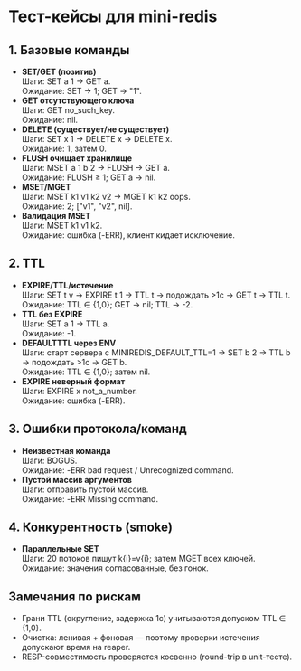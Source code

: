 # Тест-кейсы для mini-redis

## 1. Базовые команды
- **SET/GET (позитив)**  
  Шаги: SET a 1 → GET a.  
  Ожидание: SET → 1; GET → "1".
- **GET отсутствующего ключа**  
  Шаги: GET no_such_key.  
  Ожидание: nil.
- **DELETE (существует/не существует)**  
  Шаги: SET x 1 → DELETE x → DELETE x.  
  Ожидание: 1, затем 0.
- **FLUSH очищает хранилище**  
  Шаги: MSET a 1 b 2 → FLUSH → GET a.  
  Ожидание: FLUSH ≥ 1; GET a → nil.
- **MSET/MGET**  
  Шаги: MSET k1 v1 k2 v2 → MGET k1 k2 oops.  
  Ожидание: 2; ["v1", "v2", nil].
- **Валидация MSET**  
  Шаги: MSET k1 v1 k2.  
  Ожидание: ошибка (-ERR), клиент кидает исключение.

## 2. TTL
- **EXPIRE/TTL/истечение**  
  Шаги: SET t v → EXPIRE t 1 → TTL t → подождать >1с → GET t → TTL t.  
  Ожидание: TTL ∈ {1,0}; GET → nil; TTL → -2.
- **TTL без EXPIRE**  
  Шаги: SET a 1 → TTL a.  
  Ожидание: -1.
- **DEFAULTTTL через ENV**  
  Шаги: старт сервера с MINIREDIS_DEFAULT_TTL=1 → SET b 2 → TTL b → подождать >1с → GET b.  
  Ожидание: TTL ∈ {1,0}; затем nil.
- **EXPIRE неверный формат**  
  Шаги: EXPIRE x not_a_number.  
  Ожидание: ошибка (-ERR).

## 3. Ошибки протокола/команд
- **Неизвестная команда**  
  Шаги: BOGUS.  
  Ожидание: -ERR bad request / Unrecognized command.
- **Пустой массив аргументов**  
  Шаги: отправить пустой массив.  
  Ожидание: -ERR Missing command.

## 4. Конкурентность (smoke)
- **Параллельные SET**  
  Шаги: 20 потоков пишут k{i}=v{i}; затем MGET всех ключей.  
  Ожидание: значения согласованные, без гонок.

## Замечания по рискам
- Грани TTL (округление, задержка 1с) учитываются допуском TTL ∈ {1,0}.
- Очистка: ленивая + фоновая — поэтому проверки истечения допускают время на reaper.
- RESP-совместимость проверяется косвенно (round-trip в unit-тесте).
